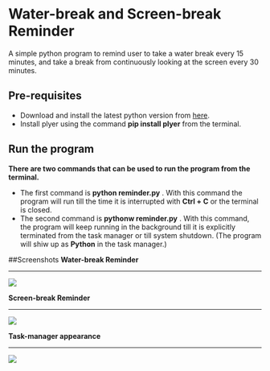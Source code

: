 # Water-break and Screen-break Reminder

A simple python program to remind user to take a water break every 15 minutes, and take a break from continuously looking at the screen every 30 minutes.

## Pre-requisites

- Download and install the latest python version from [here](https://www.python.org/downloads/).
- Install plyer using the command **pip install plyer** from the terminal.

## Run the program
**There are two commands that can be used to run the program from the terminal.**
- The first command is **python reminder.py** . With this command the program will run till the time it is interrupted with **Ctrl + C** or the terminal is closed.
- The second command is **pythonw reminder.py** . With this command, the program will keep running in the background till it is explicitly terminated from the task manager or till system shutdown. (The program will shiw up as **Python** in the task manager.)


##Screenshots
**Water-break Reminder**
<hr>
<img src = "https://i.ibb.co/VpLBhw9/screely-1642132692729.png"  />

**Screen-break Reminder**
<hr>
<img src = "https://i.ibb.co/3N7g0Tw/screely-1642132737388.png"  />

**Task-manager appearance**
<hr>
<img src = "https://i.ibb.co/R4rJLqh/screely-1642132771268.png"  />